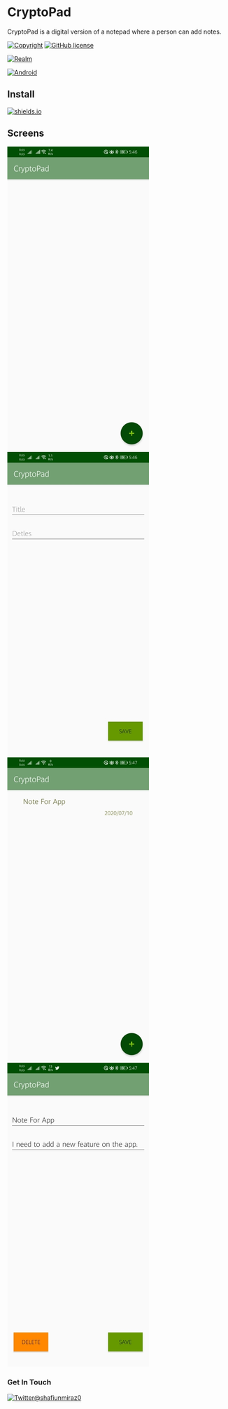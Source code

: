 # CryptoPad
CryptoPad is a digital version of a notepad where a person can add notes.

[![Copyright](https://img.shields.io/badge/Developer-shafiunmiraz0-f26e1d?style=plastic&logo=data%3Aimage%2Fjpeg%3Bbase64%2C%2F9j%2F4AAQSkZJRgABAQEAAQABAAD%2F4gKgSUNDX1BST0ZJTEUAAQEAAAKQbGNtcwQwAABtbnRyUkdCIFhZWiAH4wAHAA8ABAAwACphY3NwQVBQTAAAAAAAAAAAAAAAAAAAAAAAAAAAAAAAAAAA9tYAAQAAAADTLWxjbXMAAAAAAAAAAAAAAAAAAAAAAAAAAAAAAAAAAAAAAAAAAAAAAAAAAAAAAAAAAAAAAAtkZXNjAAABCAAAADhjcHJ0AAABQAAAAE53dHB0AAABkAAAABRjaGFkAAABpAAAACxyWFlaAAAB0AAAABRiWFlaAAAB5AAAABRnWFlaAAAB%2BAAAABRyVFJDAAACDAAAACBnVFJDAAACLAAAACBiVFJDAAACTAAAACBjaHJtAAACbAAAACRtbHVjAAAAAAAAAAEAAAAMZW5VUwAAABwAAAAcAHMAUgBHAEIAIABiAHUAaQBsAHQALQBpAG4AAG1sdWMAAAAAAAAAAQAAAAxlblVTAAAAMgAAABwATgBvACAAYwBvAHAAeQByAGkAZwBoAHQALAAgAHUAcwBlACAAZgByAGUAZQBsAHkAAAAAWFlaIAAAAAAAAPbWAAEAAAAA0y1zZjMyAAAAAAABDEoAAAXj%2F%2F%2FzKgAAB5sAAP2H%2F%2F%2F7ov%2F%2F%2FaMAAAPYAADAlFhZWiAAAAAAAABvlAAAOO4AAAOQWFlaIAAAAAAAACSdAAAPgwAAtr5YWVogAAAAAAAAYqUAALeQAAAY3nBhcmEAAAAAAAMAAAACZmYAAPKnAAANWQAAE9AAAApbcGFyYQAAAAAAAwAAAAJmZgAA8qcAAA1ZAAAT0AAACltwYXJhAAAAAAADAAAAAmZmAADypwAADVkAABPQAAAKW2Nocm0AAAAAAAMAAAAAo9cAAFR7AABMzQAAmZoAACZmAAAPXP%2FbAEMAAQEBAQEBAQEBAQEBAQEBAQEBAQEBAQEBAQEBAQEBAQEBAQEBAQEBAQEBAQEBAQEBAQEBAQEBAQEBAQEBAQEBAf%2FbAEMBAQEBAQEBAQEBAQEBAQEBAQEBAQEBAQEBAQEBAQEBAQEBAQEBAQEBAQEBAQEBAQEBAQEBAQEBAQEBAQEBAQEBAf%2FAABEIACgAKAMBIgACEQEDEQH%2FxAAcAAACAgIDAAAAAAAAAAAAAAAACgcJBQgEBgv%2FxAAxEAABBAEDAgQFAQkAAAAAAAAEAQIDBQYHESEACBITFDEJIjJBUYEKFiMlJmFxkaH%2FxAAaAQACAgMAAAAAAAAAAAAAAAAEBgMFAQIH%2F8QAKxEBAAIBAgUDBAEFAAAAAAAAAQIRAwQSAAUhIjFBUWEGE3GBFDJSkbHw%2F9oADAMBAAIRAxEAPwC6zEw2jRRtRuztk4913%2FPHPv8Ap%2BOo070e77DOx7tpzTX3LgH35NTLWY3hOIwksDnzHP8AJXyi41RKS97HCVqSQFWuQHRJJOBj1XZkwRyEoOx0gB2sFcDPYTuVsAY8hEu31LHFGrnNbvwrnL8rd%2Fuuy9Le%2FG1tsh1lb2w49YLaHYNXanZ1kN9j9ZI9rVZXYlXRVMb3sSVo7ZfUm18llIKQ9jjZUY1ZZox5aXU6rHpgZ2qSSIxFovoyYlye2IpcnycEabSS1s8eOJRKcRkkkBYsl2Ep7YRuc2MVIl0%2BONUsY%2FaIe%2FCnz%2BXIskqdOLbDbW8EMlw4nAp6rH6WnR72pQ43bhlMukHmgl3feXp9pYklDwEpI6LzRXusdsWvuCd02hunOvOnBE02Kai0TLYQcpEafU2A081bfUFhG1dmH0dyGdWkKnyTJBGXD%2FAIjcqm2gWX6IU%2BAzpY9o1rkoUOUUeHZMaXfU9hik5l3SJYDyl5GRTm20ZENA5TH1UWLNmBGkVHSjzRyNZcT8FbT%2FJdHcH7mtO2Pv26OCa%2BQ5HoSHkQ00BgmKZXhwJ99GIURCJJZV413BDVNs4wxRzy6ok5IICiyx4YOXa3JrBMuCOnmPbAzRyqAbrY9pIVoJSsjJU8BnPuV6bl0MWTS6h1MCOP70v4uTTgZZEcabrsk13OxtIg7r4utsgY5ofpXhU%2B%2Ft9v9L99%2BP06OubPIjYlVF3391Vd02%2Fwvv7fjflOeOjq6i0Ux8e9fHw%2Fj09fjhclCCi7Cw%2FqLfT2H3OKt8tyb0OGW8zYUJbKMwNU8aNbE4tyMjncjt3ObG9u%2FCfWrOU%2BpKiO6aZy0MGoI8wkdnpiQTlQ3rQWWA81ciQQ3osw8r2xyNkr2PkRHNkRzofCrWq5JGbh66dzWi%2BhOk1tlusuXQUNOSO4KsAGhWyyTILl8b5gavGKKF6FWto%2BSLzdmrAEIOyYqwMDEjfM1UPut%2BIrqTrJ6%2BkwxjtNtM5J2ONBa4c3J8jAjIR7I8jtImyxjAFywsQigoWtimia4c0%2ByY5zVX%2BZaCevjPGA43GxZMtuyRIRsLvcxQpEO42rbLybXnLc%2BDUixnjzRmJFkyhII5I09tMHJF8PcMXdtY3WdtJureSUup2SVepNmgWQ3zMxi3wyBmiAoIw8EweVtsoXtiEuwQEfXpQGQvAdOyccl3oJvN6YR7ONZNPdVMczGxxTMqXK8oxjLIMS1RZWBS1ZFBlolFWWFdVWQE0UUUXn42fW2lfOAk1WUIYrBCp5Ry0jS%2B7Y7HTCjw%2B010yaLKp8CqBDLV%2BNfvMdHgxNwDFFOVXOHQ%2BCkN3Lcxw4k4znO8yDzo1cx0fUK4R3%2Baz4hqZqHrNo1qdkml%2BTZ9nRV%2Fl1Ji5EgdRING2CDH6u1pLQWeovauvpwhQg5jq8lkysNeiwNKkicH9L6aWTVZScNjpcEsMmY4wzuQk9pOcXJslk3MVKZPiY8Mf1zqjNy7TY8We46vNizkcciRPTQhFJspQhIh9yOKUbo3xP7WvSFlsY1hc7xb7bcKvt%2FwB%2B%2FHt%2Ffjjo6WI7LfjrU%2Bbyg6d92TKHFb4qUcKs1bx0N9XipRM6oyGDOseZIQzGfMdt%2FUlM99I2R%2F8AMayqHa81Dp0cFNSG%2FSpFJZVdfHSv3XTxxzjb46x%2FfR%2F1%2FwB54U%2B72O5a91o1qIJsrYsytw4AWkrx3ESOBhsCVZY3s4oiu8qFHrMNXIsTfE8ashjVdm7O12Bsgy2PWXwu8TkTdURUVUYqIq%2BJduEVN9%2BON%2Fdejo6H0cT7GF94Qm31uUqZLd9Vkq8HZejKugNAeAEA%2FAFHxxl624c0Uqojsjh6mc6uKmpYjymU5Rzo5pPWEVjZUCkLj8tjYyXQLOnhRVevCplXX9cF6xjEYj3tWF0yI3xua2RN2qqJ8zGLv4Nt%2Bdl4To6OjoY4Qx3GILklfQ6oBb7tAW%2BhXEDKUq3K0UCqRLZbS%2FBuWVe6vHQS82JEJlnjnckzYmRud4lRJfTeBIntTniaJjWvTdF5lTZzXL0dHR1p9ycekZIC%2BPz5%2Ff8Aj44yY4y6t309fgeP%2F9k%3D)](https://www.upwork.com/o/profiles/users/~01403a10ba0dff5635/)
[![GitHub license](https://img.shields.io/hexpm/l/MIT)](https://github.com/shafiunmiraz0/CryptoPad/blob/master/LICENSE)

[![Realm](https://img.shields.io/badge/Database-Realm-39477F?style=plastic&logo=realm)](https://realm.io/)


[![Android](https://img.shields.io/badge/Made%20for-Android-3DDC84?style=for-the-badge&logo=android)](https://android.com)


## Install
[![shields.io](https://img.shields.io/badge/Android-APK-blueviolet)](https://github.com/shafiunmiraz0/CryptoPad/raw/master/APK/app-release.apk)

## Screens

![](images/main.jpg) ![](images/add.jpg)
![](images/main2.jpg) ![](images/delete.jpg)

### Get In Touch
[![Twitter@shafiunmiraz0](https://img.shields.io/badge/Follow-Me-1DA1F2?style=plastic&logo=twitter)](https://twitter.com/shafiunmiraz0)
